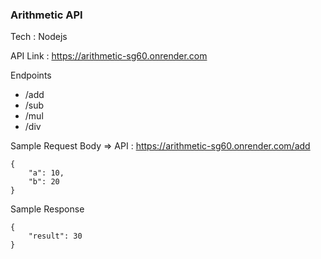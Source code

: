 ### Arithmetic API 

Tech        : Nodejs

API Link    : https://arithmetic-sg60.onrender.com

Endpoints
* /add
* /sub
* /mul
* /div

Sample Request Body => API : https://arithmetic-sg60.onrender.com/add
```
{
    "a": 10,
    "b": 20
}
```

Sample Response
```
{
    "result": 30
}
```
